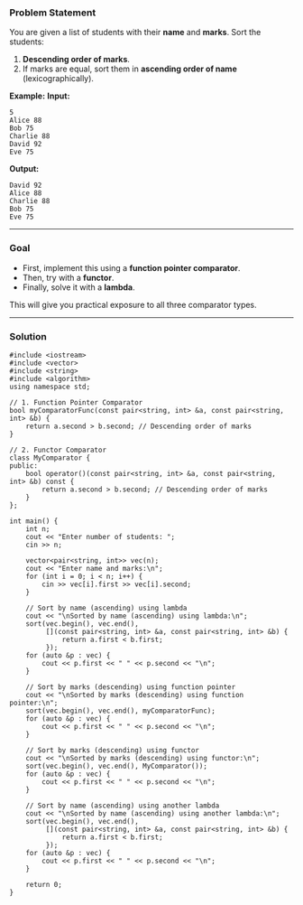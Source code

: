 ### **Problem Statement**

You are given a list of students with their **name** and **marks**.
Sort the students:

1. **Descending order of marks**.
2. If marks are equal, sort them in **ascending order of name** (lexicographically).

**Example:**
**Input:**

```
5
Alice 88
Bob 75
Charlie 88
David 92
Eve 75
```

**Output:**

```
David 92
Alice 88
Charlie 88
Bob 75
Eve 75
```

---

### **Goal**

* First, implement this using a **function pointer comparator**.
* Then, try with a **functor**.
* Finally, solve it with a **lambda**.

This will give you practical exposure to all three comparator types.

---

### Solution

```
#include <iostream>
#include <vector>
#include <string>
#include <algorithm>
using namespace std;

// 1. Function Pointer Comparator
bool myComparatorFunc(const pair<string, int> &a, const pair<string, int> &b) {
    return a.second > b.second; // Descending order of marks
}

// 2. Functor Comparator
class MyComparator {
public:
    bool operator()(const pair<string, int> &a, const pair<string, int> &b) const {
        return a.second > b.second; // Descending order of marks
    }
};

int main() {
    int n;
    cout << "Enter number of students: ";
    cin >> n;

    vector<pair<string, int>> vec(n);
    cout << "Enter name and marks:\n";
    for (int i = 0; i < n; i++) {
        cin >> vec[i].first >> vec[i].second;
    }

    // Sort by name (ascending) using lambda
    cout << "\nSorted by name (ascending) using lambda:\n";
    sort(vec.begin(), vec.end(),
         [](const pair<string, int> &a, const pair<string, int> &b) {
             return a.first < b.first;
         });
    for (auto &p : vec) {
        cout << p.first << " " << p.second << "\n";
    }

    // Sort by marks (descending) using function pointer
    cout << "\nSorted by marks (descending) using function pointer:\n";
    sort(vec.begin(), vec.end(), myComparatorFunc);
    for (auto &p : vec) {
        cout << p.first << " " << p.second << "\n";
    }

    // Sort by marks (descending) using functor
    cout << "\nSorted by marks (descending) using functor:\n";
    sort(vec.begin(), vec.end(), MyComparator());
    for (auto &p : vec) {
        cout << p.first << " " << p.second << "\n";
    }

    // Sort by name (ascending) using another lambda
    cout << "\nSorted by name (ascending) using another lambda:\n";
    sort(vec.begin(), vec.end(),
         [](const pair<string, int> &a, const pair<string, int> &b) {
             return a.first < b.first;
         });
    for (auto &p : vec) {
        cout << p.first << " " << p.second << "\n";
    }

    return 0;
}
```
